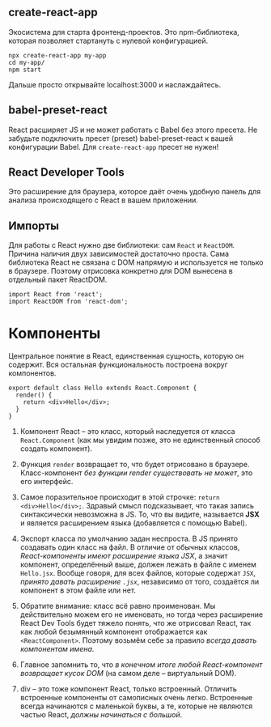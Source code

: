 ## create-react-app

Экосистема для старта фронтенд-проектов. Это npm-библиотека, которая позволяет стартануть с нулевой конфигурацией.

    npx create-react-app my-app
    cd my-app/
    npm start

Дальше просто открывайте localhost:3000 и наслаждайтесь.

## babel-preset-react

React расширяет JS и не может работать с Babel без этого пресета.
Не забудьте подключить пресет (preset) babel-preset-react к вашей конфигурации Babel. 
Для `create-react-app` пресет не нужен!

## React Developer Tools

Это расширение для браузера, которое даёт очень удобную панель для анализа происходящего с React в вашем приложении. 

## Импорты

Для работы с React нужно две библиотеки: сам `React` и `ReactDOM`. Причина наличия двух зависимостей достаточно проста. 
Сама библиотека React не связана с DOM напрямую и используется не только в браузере. Поэтому отрисовка конкретно для DOM вынесена в отдельный пакет ReactDOM.

    import React from 'react';
    import ReactDOM from 'react-dom';
    
# Компоненты

Центральное понятие в React, единственная сущность, которую он содержит. Вся остальная функциональность построена вокруг компонентов.

    export default class Hello extends React.Component {
      render() {
        return <div>Hello</div>;
      }
    }

  1. Компонент React – это класс, который наследуется от класса `React.Component` (как мы увидим позже, это не единственный способ создать компонент).
  
  1. Функция `render` возвращает то, что будет отрисовано в браузере. Класс-компонент *без функции render существовать не может*, это его интерфейс.
  
  1. Самое поразительное происходит в этой строчке: `return <div>Hello</div>;`. Здравый смысл подсказывает, что такая запись синтаксически невозможна в JS. То, что вы видите, называется **JSX** и является расширением языка (добавляется с помощью Babel). 
  
  1. Экспорт класса по умолчанию задан неспроста. В JS принято создавать один класс на файл. В отличие от обычных классов, *React-компоненты имеют расширение языка JSX*, а значит компонент, определённый выше, должен лежать в файле с именем `Hello.jsx`. Вообще говоря, для всех файлов, которые содержат `JSX`, *принято давать расширение `.jsx`*, независимо от того, создаётся ли компонент в этом файле или нет.

  1. Обратите внимание: класс всё равно проименован. Мы действительно можем его не именовать, но тогда через расширение React Dev Tools будет тяжело понять, что же отрисовал React, так как любой безымянный компонент отображается как `<ReactComponent>`. Поэтому возьмём себе за правило *всегда давать компонентам имена*.

  1. Главное запомнить то, что *в конечном итоге любой React-компонент возвращает кусок DOM* (на самом деле – виртуальный DOM).
  
  1. div – это тоже компонент React, только встроенный. Отличить встроенные компоненты от самописных очень легко. Встроенные всегда начинаются с маленькой буквы, а те, которые не являются частью React, *должны начинаться с большой*.



